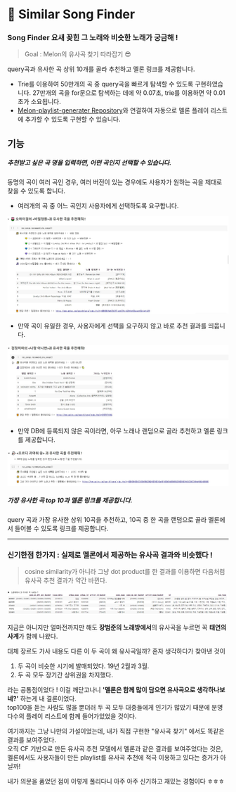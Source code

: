 # 🎵 Similar Song Finder
### Song Finder 요새 꽂힌 그 노래와 비슷한 노래가 궁금해 !
> Goal : Melon의 유사곡 찾기 따라잡기 😎  

query곡과 유사한 곡 상위 10개를 골라 추천하고 멜론 링크를 제공합니다.
* Trie를 이용하여 50만개의 곡 중 query곡을 빠르게 탐색할 수 있도록 구현하였습니다.
  27만개의 곡을 for문으로 탐색하는 데에 약 0.07초, trie를 이용하면 약 0.01초가 소요됩니다.
* [Melon-playlist-generater Repository](https://github.com/haeuuu/Melon-playlist-generater)와 연결하여 자동으로 멜론 플레이 리스트에 추가할 수 있도록 구현할 수 있습니다.    
  
## 기능
##### 추천받고 싶은 곡 명을 입력하면, 어떤 곡인지 선택할 수 있습니다.
동명의 곡이 여러 곡인 경우, 여러 버전이 있는 경우에도 사용자가 원하는 곡을 제대로 찾을 수 있도록 합니다.
* 여러개의 곡 중 어느 곡인지 사용자에게 선택하도록 요구합니다.  
  
![example_오마이걸_비밀정원](fig/example_오마이걸_비밀정원.jpg)
* 만약 곡이 유일한 경우, 사용자에게 선택을 요구하지 않고 바로 추천 결과를 띄웁니다.  
  
![example_검정치마_나랑아니면](fig/example_검정치마_나랑아니면.jpg)
* 만약 DB에 등록되지 않은 곡이라면, 아무 노래나 랜덤으로 골라 추천하고 멜론 링크를 제공합니다.  
  
![example_unknown_songs](fig/example_unknown_songs.jpg)
  
    
##### 가장 유사한 곡 top 10과 멜론 링크를 제공합니다.
query 곡과 가장 유사한 상위 10곡을 추천하고, 10곡 중 한 곡을 랜덤으로 골라 멜론에서 들어볼 수 있도록 링크를 제공합니다.  
   
---
    
### 신기한점 한가지 : 실제로 멜론에서 제공하는 유사곡 결과와 비슷했다 !

> cosine similarity가 아니라 그냥 dot product를 한 결과를 이용하면 다음처럼 유사곡 추천 결과가 약간 바뀐다.

![image-20201110045642853](fig/image-20201110045642853.png)

지금은 아니지만 얼마전까지만 해도 **장범준의 노래방에서**의 유사곡을 누르면 꼭 **태연의 사계**가 함께 나왔다.  

대체 장르도 가사 내용도 다른 이 두 곡이 왜 유사곡일까? 혼자 생각하다가 찾아낸 것이  

1. 두 곡이 비슷한 시기에 발매되었다. 19년 2월과 3월.
2. 두 곡 모두 장기간 상위권을 차지했다.

라는 공통점이었다 ! 이걸 깨닫고나니 **'멜론은 함께 많이 담으면 유사곡으로 생각하나보네?'** 하는게 내 결론이었다.  
top100을 듣는 사람도 많을 뿐더러 두 곡 모두 대중들에게 인기가 많았기 때문에 분명 다수의 플레이 리스트에 함께 들어가있었을 것이다.  

여기까지는 그냥 나만의 가설이었는데, 내가 직접 구현한 "유사곡 찾기" 에서도 똑같은 결과를 보여주었다.  
오직 CF 기반으로 만든 유사곡 추천 모델에서 멜론과 같은 결과를 보여주었다는 것은, 멜론에서도 사용자들이 만든 playlist를 유사곡 추천에 적극 이용하고 있다는 증거가 아닐까!  
  
내가 의문을 품었던 점이 이렇게 풀리다니 아주 아주 신기하고 재밌는 경험이다 ㅎㅎㅎ

